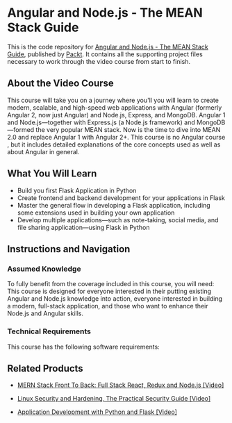 # Angular and Node.js - The MEAN Stack Guide
This is the code repository for [Angular and Node.js - The MEAN Stack Guide](https://www.packtpub.com/application-development/application-development-python-and-flask-video?utm_source=github&utm_medium=repository&utm_campaign=9781788991575), published by [Packt](https://www.packtpub.com/?utm_source=github). It contains all the supporting project files necessary to work through the video course from start to finish.
## About the Video Course
This course will take you on a journey where you'll you will learn to create modern, scalable, and high-speed web applications with Angular (formerly Angular 2, now just Angular) and Node.js, Express, and MongoDB. Angular 1 and Node.js—together with Express.js (a Node.js framework) and MongoDB—formed the very popular MEAN stack. Now is the time to dive into MEAN 2.0 and replace Angular 1 with Angular 2+. This course is no Angular course , but it includes detailed explanations of the core concepts used as well as about Angular in general.

<H2>What You Will Learn</H2>
<DIV class=book-info-will-learn-text>
<UL>
<LI>Build you first Flask Application in Python 
<LI>Create frontend and backend development for your applications in Flask 
<LI>Master the general flow in developing a Flask application, including some extensions used in building your own application 
<LI>Develop multiple applications—such as note-taking, social media, and file sharing application—using Flask in Python </LI></UL></DIV>

## Instructions and Navigation
### Assumed Knowledge
To fully benefit from the coverage included in this course, you will need:<br/>
This course is designed for everyone interested in their putting existing Angular and Node.js knowledge into action, everyone interested in building a modern, full-stack application, and those who want to enhance their Node.js and Angular skills.
### Technical Requirements
This course has the following software requirements:<br/>
         

## Related Products
* [MERN Stack Front To Back: Full Stack React, Redux and Node.js [Video]](https://www.packtpub.com/application-development/application-development-python-and-flask-video?utm_source=github&utm_medium=repository&utm_campaign=9781788991575)

* [Linux Security and Hardening, The Practical Security Guide [Video]](https://www.packtpub.com/application-development/application-development-python-and-flask-video?utm_source=github&utm_medium=repository&utm_campaign=9781788991575)

* [Application Development with Python and Flask [Video]](https://www.packtpub.com/application-development/application-development-python-and-flask-video?utm_source=github&utm_medium=repository&utm_campaign=9781788991575)

